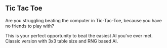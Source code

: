<h2>Tic Tac Toe</h2>

<p>Are you struggling beating the computer in Tic-Tac-Toe, because you have no friends to play with?</p>
<p>This is your perfect opportunity to beat the easiest AI you've ever met. Classic version with 3x3 table size and RNG based AI.</p>
